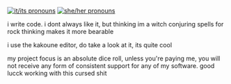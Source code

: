 [![it/its pronouns](https://img.shields.io/badge/pronouns-it%2Fits-b056f5)](https://pronoun.is/it)
[![she/her pronouns](https://img.shields.io/badge/pronouns-she%2Fher-dabdab)](https://pronoun.is/she/her)

i write code. i dont always like it,
but thinking im a witch conjuring spells for rock thinking makes it more bearable

i use the kakoune editor, do take a look at it, its quite cool

my project focus is an absolute dice roll, unless you're paying me, you will not receive any form of consistent support for any of my software. good lucck working with this cursed shit
